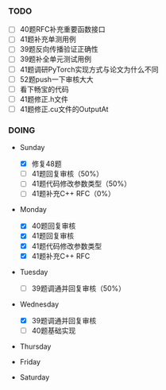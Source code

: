 ### TODO
- [ ] 40题RFC补充重要函数接口
- [ ] 41题补充单测用例
- [ ] 39题反向传播验证正确性
- [ ] 39题补全单元测试用例
- [ ] 41题调研PyTorch实现方式与论文为什么不同
- [ ] 52题push一下审核大大
- [ ] 看下畅宝的代码
- [ ] 41题修正.h文件
- [ ] 41题修正.cu文件的OutputAt

### DOING
- Sunday
  - [x] 修复48题
  - [ ] 41题回复审核（50%）
  - [ ] 41题代码修改参数类型（50%）
  - [ ] 41题补充C++ RFC（0%）
- Monday
  - [x] 40题回复审核
  - [x] 41题回复审核
  - [x] 41题代码修改参数类型
  - [x] 41题补充C++ RFC
- Tuesday
  - [ ] 39题调通并回复审核（50%）
- Wednesday
  - [x] 39题调通并回复审核
  - [ ] 40题基础实现
- Thursday

- Friday

- Saturday

